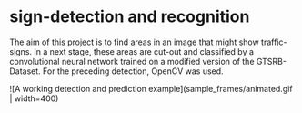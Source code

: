 # sign-detection and recognition
The aim of this project is to find areas in an image that might show traffic-signs. In a next stage, these areas are cut-out and classified by a convolutional neural network trained on a modified version of the GTSRB-Dataset. For the preceding detection, OpenCV was used.

![A working detection and prediction example](sample_frames/animated.gif | width=400)
